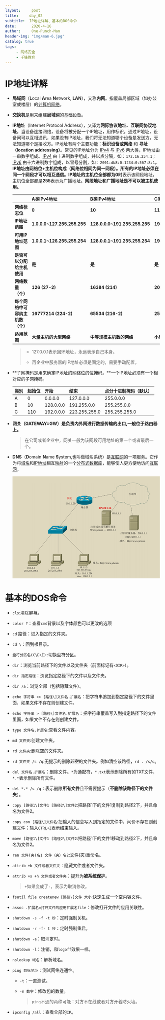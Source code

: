 ```yaml
---
layout:     post
title:     day_02
subtitle:  IP地址详解、基本的DOS命令
date:       2020-4-16
author:     One-Punch-Man
header-img: "img/man-6.jpg"
catalog: true
tags: 
     - 网络安全
     - 千锋教育
---
```






# 			IP地址详解

- **局域网**（**L**ocal **A**rea **N**etwork, **LAN**），又称**内网**。指覆盖局部区域（如办公室或楼层）的[计算机网络](https://zh.wikipedia.org/wiki/%E8%AE%A1%E7%AE%97%E6%9C%BA%E7%BD%91%E7%BB%9C)。 

- **交换机**是用来组建**局域网**的基础设备。

- **IP地址**（Internet Protocol Address），又译为**网际协议地址、互联网协议地址**。当设备连接网络，设备将被分配一个IP地址，用作标识。通过IP地址，设备间可以互相通讯，如果没有IP地址，我们将无法知道哪个设备是发送方，无法知道哪个是接收方。IP地址有两个主要功能：**标识设备或网络** 和 **寻址（location addressing）**。常见的IP地址分为 [IPv4](https://zh.wikipedia.org/wiki/IPv4) 与 [IPv6](https://zh.wikipedia.org/wiki/IPv6) 两大类，IP地址由一串数字组成。[IPv4](https://zh.wikipedia.org/wiki/IPv4) 由十进制数字组成，并以点分隔，如：`172.16.254.1` ; [IPv6](https://zh.wikipedia.org/wiki/IPv6) 由十六进制数字组成，以冒号分割，如：`2001:db8:0:1234:0:567:8:1`。**IP地址由网络位+主机位构成（网络位相同为同一网段）。所有的IP地址必须在同一个网段才可以相互通信。**IP地址的主机位全部都为**0**时表示该网段地址，主机位全部都是**255**表示为广播地址。**网段地址和广播地址是不可以被主机使用。**

  |                                  | **A类IPv4地址**             | **B类IPv4地址**               | **C类IPv4地址**               | **D类IPv4地址**                                     | **E类IPv4地址**                              |
  | -------------------------------- | --------------------------- | ----------------------------- | ----------------------------- | --------------------------------------------------- | -------------------------------------------- |
  | **网络标志位**                   | **0**                       | **10**                        | **110**                       | **1110**                                            | **11110**                                    |
  | **IP地址范围**                   | **1.0.0.0~127.255.255.255** | **128.0.0.0~191.255.255.255** | **192.0.0.0~223.255.255.255** | **224.0.0.0~239.255.255.255**                       | **240.0.0.0~247.255.255.255**                |
  | **可用IP地址范围**               | **1.0.0.1~126.255.255.254** | **128.0.0.1~191.255.255.254** | **192.0.0.1~223.255.255.254** |                                                     |                                              |
  | **是否可以分配给主机使用**       | **是**                      | **是**                        | **是**                        | **否**                                              | **否**                                       |
  | **网络数量（个）**               | **126 (27-2)**              | **16384 (214)**               | **2097152 (221)**             | **---**                                             | **---**                                      |
  | **每个网络中可容纳主机数（个）** | **16777214 (224-2)**        | **65534 (216-2)**             | **254 (28-2)**                | **---**                                             | **---**                                      |
  | **适用范围**                     | **大量主机的大型网络**      | **中等规模主机数的网络**      | **小型局域网**                | **留给Internet体系结构委员会(IAB)使用【组播地址】** | **保留，仅作为搜索、Internet的实验和开发用** |

   

  > - 127.0.0.1表示回环地址，永远表示自己本身。
  >
  > - 再企业中服务器的IP地址必须是固定的，需要手动配置。

- **子网掩码是用来确定IP地址的网络位的位掩码。**一个IP地址必须有一个相对应的子网掩码。

   

  | 类别 | 起始位 | 开始      | 结束          | 点分十进制掩码（默认） |
  | ---- | ------ | --------- | ------------- | ---------------------- |
  | A    | 0      | 0.0.0.0   | 127.0.0.0     | 255.0.0.0              |
  | B    | 10     | 128.0.0.0 | 191.255.0.0   | 255.255.0.0            |
  | C    | 110    | 192.0.0.0 | 223.255.255.0 | 255.255.255.0          |

- **网关（GATEWAY=GW）是负责内外网进行数据传输的出口,一般位于路由器上。**

  > 在公司或者企业中，网关一般为该网段可用地址的第一个或者最后一个。

- **DNS**（**D**omain **N**ame **S**ystem,也叫做域名系统）是[互联网](https://zh.wikipedia.org/wiki/%E4%BA%92%E8%81%94%E7%BD%91)的一项服务。它作为将[域名](https://zh.wikipedia.org/wiki/%E5%9F%9F%E5%90%8D)和[IP地址](https://zh.wikipedia.org/wiki/IP%E5%9C%B0%E5%9D%80)相互[映射](https://zh.wikipedia.org/wiki/%E6%98%A0%E5%B0%84)的一个[分布式数据库](https://zh.wikipedia.org/wiki/%E5%88%86%E5%B8%83%E5%BC%8F%E6%95%B0%E6%8D%AE%E5%BA%93)，能够使人更方便地访问[互联网](https://zh.wikipedia.org/wiki/%E4%BA%92%E8%81%94%E7%BD%91)。 

  ![网络通信](/img/day_02_01.png)

# 基本的DOS命令

- `cls`:清除屏幕。

- `color ?`：查看`cmd`背景以及字体颜色可以更改的选项

- `cd` 路径：进入指定的文件夹。

- `cd \`：回到根目录。

- `盘符分区名(C\D\E):`切换盘符分区。

- `dir`：浏览当前路径下的文件以及文件夹（前面标记有`<DIR>`）。

- `dir 指定路径`：浏览指定路径下的文件以及文件夹。

- `dir /a`：浏览全部（包括隐藏文件）。

- `echo 字符串 >> [路径\]文件名.扩展名`：把字符串追加到指定路径下的文件里面，如果文件不存在则创建文件。

- `echo 字符串 > [路径\]文件名.扩展名`：把字符串覆盖写入到指定路径下的文件里面，如果文件不存在则创建文件。

- `type 文件名.扩展名`:查看文件内容。

- `md 文件夹`:创建文件夹。

- `rd 文件夹`:删除空的文件夹。

- `rd 文件夹 /s /q`:无提示的删除**非空**的文件夹。例如清空该路径，`rd . /s/q`。

- `del 文件名.扩展名`：删除文件。`*`为通配符，`*.txt`表示删除所有的TXT文件，`*.*`表示删除所有文件。

- `del *.* /s /q`：表示删除**所有文件**且不需要提示（**不删除该路径下的文件夹**）。

- `copy [路径1\]文件1 [路径2\]文件2`:把路径1下的文件1复制到路径2下，并且命名为文件2。

- `copy con [路径\]文件名`:把输入的信息写入到指定的文件中，问价不存在则创建文件；输入`CTRL+Z`表示结束输入。

- `move [路径1\]文件1 [路径2\]文件2`:把路径1下的文件1移动到路径2下，并且命名为文件2。

- `ren 文件(夹)名1 文件（夹）名2`:文件(夹)重命名。

- `attrib +b 文件或者文件夹`：隐藏文件或者文件夹。

- `attrib +s +h 文件或者文件夹`：提升为**被系统保护**。

  > `+`如果变成了`-`，表示为取消修改。
  >

- `fsutil file createnew [路径\]文件 大小`:快速生成一个空内容文件。

- `assoc .扩展名=打开文件的应用扩展名file`：修改打开文件的应用关联性。

- `shutdown -s -f -t 秒`：定时强制关机。

- `shutdown -r -f- t 秒`：定时强制重启。

- `shutdown -a`：取消定时。

- `shutdown -l`：注销，和`logoff`效果一样。

- `nslookup 域名`：解析域名。

- `ping 目标地址`：测试网络连通性。

  - `-t`：一直测试。

  - `-n 数字`：修改包的数量。

    > `ping`不通的两种可能：对方不在线或者对方开着防火墙。
    >
- `ipconfig /all`：查看全部的`IP`。
